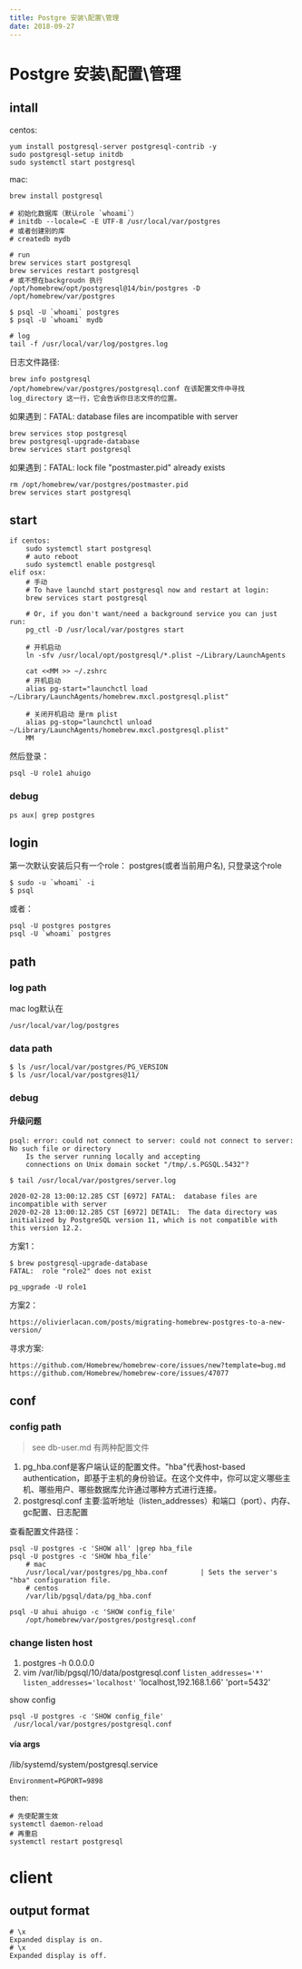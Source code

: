 ```yaml
---
title: Postgre 安装\配置\管理
date: 2018-09-27
---
```


# Postgre 安装\配置\管理

## intall

centos:

    yum install postgresql-server postgresql-contrib -y
    sudo postgresql-setup initdb
    sudo systemctl start postgresql

mac:

    brew install postgresql

    # 初始化数据库（默认role `whoami`）
    # initdb --locale=C -E UTF-8 /usr/local/var/postgres
    # 或者创建别的库
    # createdb mydb

    # run
    brew services start postgresql
    brew services restart postgresql
    # 或不想在backgroudn 执行
    /opt/homebrew/opt/postgresql@14/bin/postgres -D /opt/homebrew/var/postgres

    $ psql -U `whoami` postgres
    $ psql -U `whoami` mydb

    # log
    tail -f /usr/local/var/log/postgres.log

日志文件路径: 

    brew info postgresql
    /opt/homebrew/var/postgres/postgresql.conf 在该配置文件中寻找 log_directory 这一行，它会告诉你日志文件的位置。

如果遇到：FATAL: database files are incompatible with server

    brew services stop postgresql
    brew postgresql-upgrade-database
    brew services start postgresql

如果遇到：FATAL:  lock file "postmaster.pid" already exists

    rm /opt/homebrew/var/postgres/postmaster.pid 
    brew services start postgresql

## start

    if centos:
        sudo systemctl start postgresql
        # auto reboot
        sudo systemctl enable postgresql
    elif osx:
        # 手动
        # To have launchd start postgresql now and restart at login:
        brew services start postgresql

        # Or, if you don't want/need a background service you can just run:
        pg_ctl -D /usr/local/var/postgres start

        # 开机启动
        ln -sfv /usr/local/opt/postgresql/*.plist ~/Library/LaunchAgents

        cat <<MM >> ~/.zshrc
        # 开机启动
        alias pg-start="launchctl load ~/Library/LaunchAgents/homebrew.mxcl.postgresql.plist"

        # 关闭开机启动 是rm plist
        alias pg-stop="launchctl unload ~/Library/LaunchAgents/homebrew.mxcl.postgresql.plist"
        MM

然后登录：

    psql -U role1 ahuigo

### debug

    ps aux| grep postgres

## login

第一次默认安装后只有一个role： postgres(或者当前用户名), 只登录这个role

    $ sudo -u `whoami` -i 
    $ psql

或者：

    psql -U postgres postgres
    psql -U `whoami` postgres

## path

### log path

mac log默认在

    /usr/local/var/log/postgres

### data path

    $ ls /usr/local/var/postgres/PG_VERSION
    $ ls /usr/local/var/postgres@11/

### debug

#### 升级问题

    psql: error: could not connect to server: could not connect to server: No such file or directory
        Is the server running locally and accepting
        connections on Unix domain socket "/tmp/.s.PGSQL.5432"?

    $ tail /usr/local/var/postgres/server.log

    2020-02-28 13:00:12.285 CST [6972] FATAL:  database files are incompatible with server
    2020-02-28 13:00:12.285 CST [6972] DETAIL:  The data directory was initialized by PostgreSQL version 11, which is not compatible with this version 12.2.

方案1：

    $ brew postgresql-upgrade-database
    FATAL:  role "role2" does not exist

    pg_upgrade -U role1

方案2：

    https://olivierlacan.com/posts/migrating-homebrew-postgres-to-a-new-version/

寻求方案:

    https://github.com/Homebrew/homebrew-core/issues/new?template=bug.md
    https://github.com/Homebrew/homebrew-core/issues/47077

## conf

### config path
> see db-user.md
有两种配置文件
1. pg_hba.conf是客户端认证的配置文件。"hba"代表host-based authentication，即基于主机的身份验证。在这个文件中，你可以定义哪些主机、哪些用户、哪些数据库允许通过哪种方式进行连接。
2. postgresql.conf 主要:监听地址（listen_addresses）和端口（port）、内存、gc配置、日志配置

查看配置文件路径：

    psql -U postgres -c 'SHOW all' |grep hba_file
    psql -U postgres -c 'SHOW hba_file'
        # mac
        /usr/local/var/postgres/pg_hba.conf        | Sets the server's "hba" configuration file.
        # centos
        /var/lib/pgsql/data/pg_hba.conf

    psql -U ahui ahuigo -c 'SHOW config_file'
        /opt/homebrew/var/postgres/postgresql.conf

### change listen host

1. postgres -h 0.0.0.0
2. vim /var/lib/pgsql/10/data/postgresql.conf `listen_addresses='*'`
   `listen_addresses='localhost'` 'localhost,192.168.1.66' 'port=5432'

show config

    psql -U postgres -c 'SHOW config_file'
     /usr/local/var/postgres/postgresql.conf

#### via args

/lib/systemd/system/postgresql.service

    Environment=PGPORT=9898

then:

    # 先使配置生效
    systemctl daemon-reload
    # 再重启
    systemctl restart postgresql

# client

## output format

    # \x
    Expanded display is on.
    # \x
    Expanded display is off.
